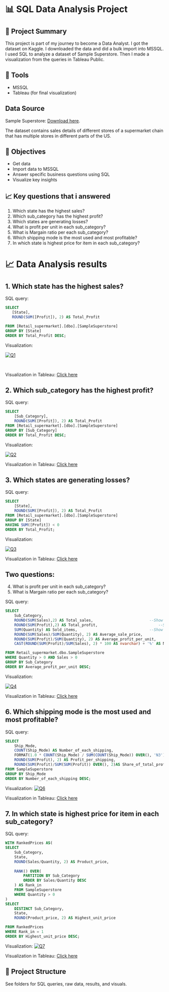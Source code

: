 # 📊 SQL Data Analysis Project

## 🧠 Project Summary
This project is part of my journey to become a Data Analyst. I got the dataset on Kaggle. I downloaded the data and did a bulk import into MSSQL. I used SQL to analyze a dataset of Sample Superstore. Then I made a visualization from the queries in Tableau Public.

## 🔧 Tools
- MSSQL
- Tableau (for final visualization)

## Data Source
Sample Superstore: [Download here](https://www.kaggle.com/datasets/roopacalistus/superstore).

The dataset contains sales details of different stores of a supermarket chain that has multiple stores in different parts of the US.

## 📌 Objectives
- Get data
- Import data to MSSQL
- Answer specific business questions using SQL
- Visualize key insights

## 📈 Key questions that i answered
1. Which state has the highest sales?
2. Which sub_category has the highest profit?
3. Which states are generating losses?
4. What is profit per unit in each sub_category?
5. What is Margain ratio per each sub_category?
6. Which shipping mode is the most used and most profitable?
7. In which state is highest price for item in each sub_category?

# 📈 Data Analysis results
## 1. Which state has the highest sales?
SQL query:
```sql
SELECT
   [State],
   ROUND(SUM([Profit]), 2) AS Total_Profit

FROM [Retail_supermarket].[dbo].[SampleSuperstore]
GROUP BY [State]
ORDER BY Total_Profit DESC;
```
Visualization:

[![Q1](Q1.png)](Q1.png)


<br>

Visualization in Tableau: 
[Click here](https://public.tableau.com/app/profile/denis.struna/viz/Question1_17492323532630/Q1)

## 2. Which sub_category has the highest profit?
SQL query:
```sql
SELECT
	[Sub_Category],
	ROUND(SUM([Profit]), 2) AS Total_Profit
FROM [Retail_supermarket].[dbo].[SampleSuperstore]
GROUP BY [Sub_Category]
ORDER BY Total_Profit DESC;
```
Visualization:

[![Q2](Q2.png)](Q2.png)

Visualization in Tableau: 
[Click here](https://public.tableau.com/app/profile/denis.struna/viz/Question2_17492332552080/Q2?publish=yes)

## 3. Which states are generating losses?
SQL query:
```sql
SELECT
	[State],
	ROUND(SUM([Profit]), 2) AS Total_Profit
FROM [Retail_supermarket].[dbo].[SampleSuperstore]
GROUP BY [State]
HAVING SUM([Profit]) < 0
ORDER BY Total_Profit;
```
Visualization:

[![Q3](Q3.png)](Q3.png)



Visualization in Tableau: 
[Click here](https://public.tableau.com/app/profile/denis.struna/viz/Question3_17492334172120/Q3?publish=yes)


## Two questions:
4. What is profit per unit in each sub_category?
5. What is Margain ratio per each sub_category?

SQL query:
```sql
SELECT
	Sub_Category,
	ROUND(SUM(Sales),2) AS Total_sales,							--Show Total sales
	ROUND(SUM(Profit),2) AS Total_profit,							--Show Total profit
	SUM(Quantity) AS Sold_items,								--Show Total quantity
	ROUND(SUM(Sales)/SUM(Quantity), 2) AS Average_sale_price,				--Show Absolute average price per one unit
	ROUND(SUM(Profit)/SUM(Quantity), 2) AS Average_profit_per_unit,				--Show Absolute average Profit per one unit sold
	CAST(ROUND(SUM(Profit)/SUM(Sales), 2) * 100 AS nvarchar) + '%' AS Margain_ratio		--Show Margain ratio in %

FROM Retail_supermarket.dbo.SampleSuperstore
WHERE Quantity > 0 AND Sales > 0
GROUP BY Sub_Category
ORDER BY Average_profit_per_unit DESC;
```
Visualization:

[![Q4](Q4.png)](Q4.png)

Visualization in Tableau: 
[Click here](https://public.tableau.com/app/profile/denis.struna/viz/Question4_17492338293470/Q4?publish=yes)


## 6. Which shipping mode is the most used and most profitable?
SQL query:
```sql
SELECT
	Ship_Mode,
	COUNT(Ship_Mode) AS Number_of_each_shipping,
	FORMAT(1.0 * COUNT(Ship_Mode) / SUM(COUNT(Ship_Mode)) OVER(), 'N3') AS Share_of_total_shipping,
	ROUND(SUM(Profit), 2) AS Profit_per_shipping,
	ROUND(SUM(Profit)/SUM(SUM(Profit)) OVER(), 2)AS Share_of_total_profit
FROM SampleSuperstore
GROUP BY Ship_Mode
ORDER BY Number_of_each_shipping DESC;
```
Visualization:
[![Q6](Q6.png)](Q6.png)

Visualization in Tableau: 
[Click here](https://public.tableau.com/app/profile/denis.struna/viz/Question6_seperated/Dashboard1?publish=yes)


## 7. In which state is highest price for item in each sub_category?
SQL query:
```sql
WITH RankedPrices AS(
SELECT
	Sub_Category,
	State,
	ROUND(Sales/Quantity, 2) AS Product_price,
	
	RANK() OVER(
		PARTITION BY Sub_Category
		ORDER BY Sales/Quantity DESC
	) AS Rank_in
	FROM SampleSuperstore
	WHERE Quantity > 0 
)		
SELECT
	DISTINCT Sub_Category,
	State,
	ROUND(Product_price, 2) AS Highest_unit_price

FROM RankedPrices
WHERE Rank_in = 1
ORDER BY Highest_unit_price DESC;
```
Visualization:
[![Q7](Q7.png)](Q7.png)

Visualization in Tableau: 
[Click here](https://public.tableau.com/app/profile/denis.struna/viz/Question4_17492338293470/Q7?publish=yes)


## 📂 Project Structure
See folders for SQL queries, raw data, results, and visuals.


